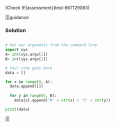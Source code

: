 {Check It!|assessment}(test-667129063)

|||guidance
### Solution
```python

# Get our arguments from the command line
import sys
A= int(sys.argv[1])
B= int(sys.argv[2])

# Your code goes here
data = []

for x in range(0, A):
  data.append([])
  
  for y in range(0, B):
    data[x].append('R' + str(x) + 'C' + str(y))

print(data)
```
|||
